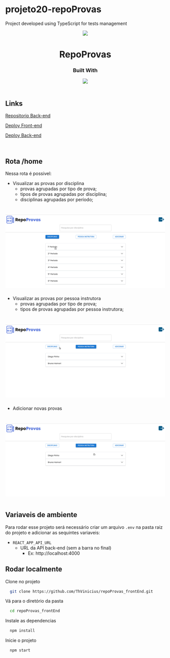# projeto20-repoProvas

Project developed using TypeScript for tests management

<p align="center">
  <img  src="https://desenrolaa.com.br/wp-content/uploads/2017/11/homework.png">
</p>
<h1 align="center">
  RepoProvas
</h1>
<div align="center">

  <h3>Built With</h3>

  <img src="https://img.shields.io/badge/React-20232A?style=for-the-badge&logo=react&logoColor=61DAFB" height="30px"/>
  
  <!-- Badges source: https://dev.to/envoy_/150-badges-for-github-pnk -->
</div>

<br/>

## Links

[Repositorio Back-end](https://github.com/ThVinicius/repoProvas_backEnd)

[Deploy Front-end](http://repo-provas-front-end-lake.vercel.app/)

[Deploy Back-end](https://th-repoprovas.herokuapp.com/)

</br>

## Rota /home

Nessa rota é possivel:

- Visualizar as provas por disciplina
  - provas agrupadas por tipo de prova;
  - tipos de provas agrupadas por disciplina;
  - disciplinas agrupadas por período;

<h1 align="center" >
<img alt="gif" src="./readmeAssets/disciplinas.gif">
</h1>

- Visualizar as provas por pessoa instrutora
  - provas agrupadas por tipo de prova;
  - tipos de provas agrupadas por pessoa instrutora;

<h1 align="center" >
<img alt="gif" src="./readmeAssets/instrutora.gif">
</h1>

- Adicionar novas provas

<h1 align="center" >
<img alt="gif" src="./readmeAssets/adicionar.gif">
</h1>

#

## Variaveis de ambiente

Para rodar esse projeto será necessário criar um arquivo `.env` na pasta raiz do projeto e adicionar as sequintes variaveis:

- `REACT_APP_API_URL`
  - URL da API back-end (sem a barra no final)
    - Ex: http://localhost:4000

## Rodar localmente

Clone no projeto

```bash
  git clone https://github.com/ThVinicius/repoProvas_frontEnd.git
```

Vá para o diretório da pasta

```bash
  cd repoProvas_frontEnd
```

Instale as dependencias

```bash
  npm install
```

Inicie o projeto

```bash
  npm start
```
